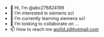 - 👋 Hi, I’m @abc276824199
- 👀 I’m interested in siemens scl 
- 🌱 I’m currently learning siemens scl
- 💞️ I’m looking to collaborate on ...
- 📫 How to reach me wo0d.z@hotmail.com

<!---
abc276824199/abc276824199 is a ✨ special ✨ repository because its `README.md` (this file) appears on your GitHub profile.
You can click the Preview link to take a look at your changes.
--->
